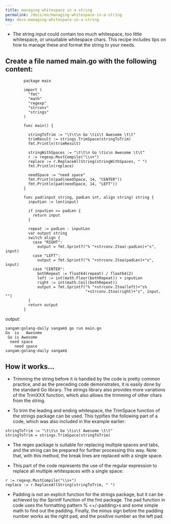 ```yaml
---
title: managing whitespace in a string
permalink: /docs/en/managing-whitespace-in-a-string
key: docs-managing-whitespace-in-a-string
---
```



- The string input could contain too much whitespace, too little whitespace, or unsuitable whitespace chars. This recipe includes tips on how to manage these and format the string to your needs. 

## Create a file named  main.go with the following content:

```
        package main

        import (
          "fmt"
          "math"
          "regexp"
          "strconv"
          "strings"
        )

        func main() {

          stringToTrim := "\t\t\n Go \tis\t Awesome \t\t"
          trimResult := strings.TrimSpace(stringToTrim)
          fmt.Println(trimResult)

          stringWithSpaces := "\t\t\n Go \tis\n Awesome \t\t"
          r := regexp.MustCompile("\\s+")
          replace := r.ReplaceAllString(stringWithSpaces, " ")
          fmt.Println(replace)

          needSpace := "need space"
          fmt.Println(pad(needSpace, 14, "CENTER"))
          fmt.Println(pad(needSpace, 14, "LEFT"))
        }

        func pad(input string, padLen int, align string) string {
          inputLen := len(input)

          if inputLen >= padLen {
            return input
          }

          repeat := padLen - inputLen
          var output string
          switch align {
            case "RIGHT":
              output = fmt.Sprintf("% "+strconv.Itoa(-padLen)+"s", input)
            case "LEFT":
              output = fmt.Sprintf("% "+strconv.Itoa(padLen)+"s", input)
            case "CENTER":
              bothRepeat := float64(repeat) / float64(2)
              left := int(math.Floor(bothRepeat)) + inputLen
              right := int(math.Ceil(bothRepeat))
              output = fmt.Sprintf("% "+strconv.Itoa(left)+"s% 
                                   "+strconv.Itoa(right)+"s", input, "")
          }
          return output
        }

```
output:

```
sangam:golang-daily sangam$ go run main.go
Go 	is	 Awesome
 Go is Awesome 
  need space  
    need space
sangam:golang-daily sangam$ 

```
## How it works...

- Trimming the string before it is handled by the code is pretty common practice, and as the preceding code demonstrates, it is easily done by the standard Go library. The strings library also provides more variations of the TrimXXX function, which also allows the trimming of other chars from the string.

- To trim the leading and ending whitespace, the TrimSpace function of the strings package can be used. This typifies the following part of a code, which was also included in the example earlier:
```
stringToTrim := "\t\t\n Go \tis\t Awesome \t\t"
stringToTrim = strings.TrimSpace(stringToTrim)
```
- The regex package is suitable for replacing multiple spaces and tabs, and the string can be prepared for further processing this way. Note that, with this method, the break lines are replaced with a single space. 

- This part of the code represents the use of the regular expression to replace all multiple whitespaces with a single space:

```
r := regexp.MustCompile("\\s+")
replace := r.ReplaceAllString(stringToTrim, " ")
```
- Padding is not an explicit function for the strings package, but it can be achieved by the Sprintf function of the fmt package. The pad function in code uses the formatting pattern % <+/-padding>s and some simple math to find out the padding. Finally, the minus sign before the padding number works as the right pad, and the positive number as the left pad.

